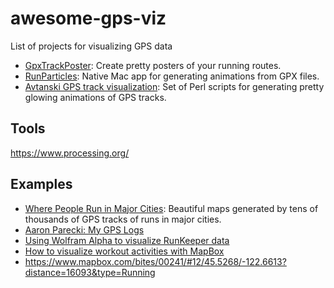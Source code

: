 # awesome-gps-viz
List of projects for visualizing GPS data 

* [GpxTrackPoster](https://github.com/flopp/GpxTrackPoster): Create pretty posters of your running routes.
* [RunParticles](http://renderfast.com/runparticles/): Native Mac app for generating animations from GPX files.
* [Avtanski GPS track visualization](http://avtanski.net/projects/gps/): Set of Perl scripts for generating pretty glowing animations of GPS tracks.

## Tools

https://www.processing.org/

## Examples

* [Where People Run in Major Cities](http://flowingdata.com/2014/02/05/where-people-run/): Beautiful maps generated by tens of thousands of GPS tracks of runs in major cities.
* [Aaron Parecki: My GPS Logs](https://aaronparecki.com/gps/)
* [Using Wolfram Alpha to visualize RunKeeper data](http://blog.wolfram.com/2015/12/04/a-year-of-runkeeper-analysis-and-visualization/)
* [How to visualize workout activities with MapBox](https://dontpaniclabs.com/blog/post/2017/07/27/mapbox-visualizing-workout-activities/)
* https://www.mapbox.com/bites/00241/#12/45.5268/-122.6613?distance=16093&type=Running
